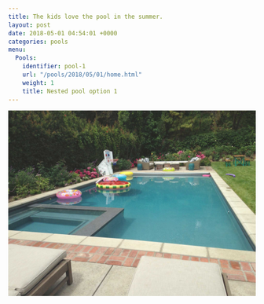 ```yaml
---
title: The kids love the pool in the summer.
layout: post
date: 2018-05-01 04:54:01 +0000
categories: pools
menu:
  Pools:
    identifier: pool-1
    url: "/pools/2018/05/01/home.html"
    weight: 1
    title: Nested pool option 1
---
```

![](/assets/img/gallery/hero-2.jpg)